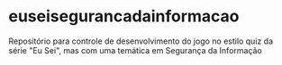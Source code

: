 # euseisegurancadainformacao
Repositório para controle de desenvolvimento do jogo no estilo quiz da série "Eu Sei", mas com uma temática em Segurança da Informação
